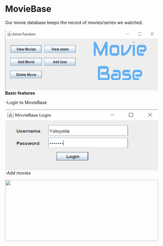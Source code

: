 # MovieBase
Our movie database keeps the record of movies/series we watched.

&nbsp;<img align="left" src="https://github.com/Yoloyoda/MovieBase/blob/master/MainScreen.PNG" width="500" height="200"/> 
<br/><br/><br/><br/><br/><br/><br/>

<b>Basic features</b>
<p>-Login to MovieBase</p>
&nbsp;<img align="left" src="https://github.com/Yoloyoda/MovieBase/blob/master/Login.PNG" width="500" height="200"/> 
<br/><br/><br/><br/><br/><br/><br/>

<p>-Add movies</p>
&nbsp;<img align="left" src="https://github.com/Yoloyoda/chatbot/blob/master/AddMovie.PNG" width="500" height="200"/> 
<br/><br/><br/><br/><br/><br/><br/>

